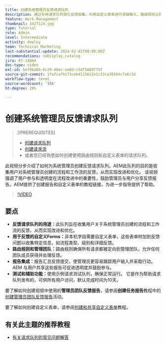 ```yaml
---
title: 创建系统管理员反馈请求队列
description: 通过专用请求队列简化反馈收集，利用自定义表单进行详细输入，路由规则以将反馈直接提交给管理员团队，为可操作的见解集成报表，以及发布可访问的帮助请求队列（默认完成时间为10天）。
feature: Work Management
thumbnail: 3427124.jpg
type: Tutorial
role: Admin
level: Intermediate
activity: deploy
team: Technical Marketing
last-substantial-update: 2024-02-01T00:00:00Z
recommendations: noDisplay,catalog
jira: KT-14864
doc-type: video
exl-id: bef0ba6b-6c29-46ec-ae0d-c54f5609ff5f
source-git-commit: 1fafcafb173ceb4115612e1c33ca36564c7a6c3d
workflow-type: tm+mt
source-wordcount: '356'
ht-degree: 20%

---
```


# 创建系统管理员反馈请求队列

>[!PREREQUISITES]
>
>* [创建请求队列](https://experienceleague.adobe.com/docs/workfront-learn/tutorials-workfront/manage-work/request-queues/create-a-request-queue.html?lang=zh-Hans)
>* [创建请求流](https://experienceleague.adobe.com/docs/workfront-learn/tutorials-workfront/manage-work/request-queues/create-a-request-flow.html?lang=zh-Hans)
>* 或者您已经熟悉如何创建使用路由规则和自定义表单的请求队列。

此视频分步介绍了如何为系统管理员创建反馈请求队列。
&#x200B;AEM此队列的目的是收集用户对系统管理员创建的流程和工作流的反馈，从而实现改进和优化。
该视频强调了用户参与和透明度在流程改进中的重要性，鼓励管理员与用户分享反馈报告。
&#x200B;AEM提供了创建报告和自定义表单的教程链接，为进一步指导提供了帮助。


>[!VIDEO](https://video.tv.adobe.com/v/3427124/?quality=12&learn=on)

## 要点

* **反馈请求队列的用途：**&#x200B;此队列旨在收集用户关于系统管理员创建的流程和工作流的反馈，从而实现改进和优化&#x200B;。
* **用于反馈的自定义Forms：**&#x200B;非本机字段需要自定义表单，这些表单附加到反馈问题以收集特定信息，如流程类型、级别和详细反馈。
* **路由规则和管理团队：**&#x200B;路由规则确保所有请求都被定向到管理团队，允许任何团队成员获得并处理反馈。
* **报告集成：**&#x200B;报告汇总反馈提交，使管理员更容易跟踪用户输入并采取行动。&#x200B;AEM 与用户共享这些报告可促进透明度并鼓励参与。
* **测试和辅助功能：**&#x200B;使用示例请求测试队列，确保正常运行。 它是作为帮助请求队列发布的，可供所有用户访问，默认完成时间为10天。


要了解如何创建视频中使用的&#x200B;**管理员团队反馈报告**，请参阅&#x200B;**创建任务报告**&#x200B;教程中的[创建管理员团队反馈报告](https://experienceleague.adobe.com/zh-hans/docs/workfront-learn/tutorials-workfront/reporting/basic-reporting/create-a-task-report#activity-2-create-an-admin-team-feedback-report)活动。

要了解如何创建自定义表单，请参阅[创建和共享自定义表单](https://experienceleague.adobe.com/docs/workfront-learn/tutorials-workfront/custom-data/custom-forms/custom-forms-creating-and-sharing-a-custom-form.html?lang=zh-Hans)教程。

## 有关此主题的推荐教程

* [有关请求队列的常见问题解答](/help/manage-work/request-queues/request-queue-faq.md)
